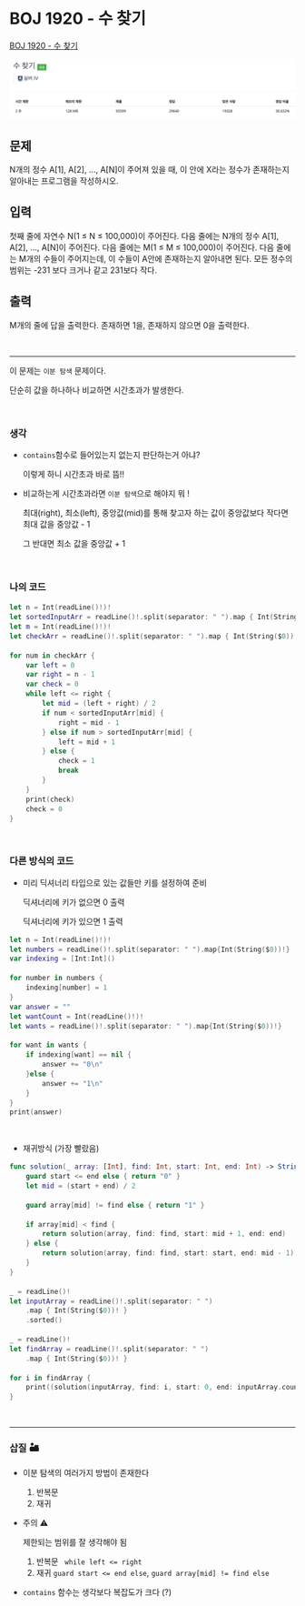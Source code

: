 # BOJ 1920 - 수 찾기

[BOJ 1920 - 수 찾기](https://www.acmicpc.net/problem/1920)

![스크린샷 2021-07-19 오후 11.38.57](https://raw.githubusercontent.com/Fezravien/UploadForMarkdown/forUpload/img/%E1%84%89%E1%85%B3%E1%84%8F%E1%85%B3%E1%84%85%E1%85%B5%E1%86%AB%E1%84%89%E1%85%A3%E1%86%BA%202021-07-19%20%E1%84%8B%E1%85%A9%E1%84%92%E1%85%AE%2011.38.57.png)

## 문제

N개의 정수 A[1], A[2], …, A[N]이 주어져 있을 때, 이 안에 X라는 정수가 존재하는지 알아내는 프로그램을 작성하시오.

## 입력

첫째 줄에 자연수 N(1 ≤ N ≤ 100,000)이 주어진다. 다음 줄에는 N개의 정수 A[1], A[2], …, A[N]이 주어진다. 다음 줄에는 M(1 ≤ M ≤ 100,000)이 주어진다. 다음 줄에는 M개의 수들이 주어지는데, 이 수들이 A안에 존재하는지 알아내면 된다. 모든 정수의 범위는 -231 보다 크거나 같고 231보다 작다.

## 출력

M개의 줄에 답을 출력한다. 존재하면 1을, 존재하지 않으면 0을 출력한다.

<br>

----

이 문제는 `이분 탐색` 문제이다.

단순히 값을 하나하나 비교하면 시간초과가 발생한다.

<br>

### 생각

- `contains`함수로 들어있는지 없는지 판단하는거 아냐?

  이렇게 하니 시간초과 바로 뜸!!

- 비교하는게 시간초과라면 `이분 탐색`으로 해야지 뭐 !

  최대(right), 최소(left), 중앙값(mid)를 통해 찾고자 하는 값이 중앙값보다 작다면 최대 값을 중앙값 - 1 

  그 반대면 최소 값을 중앙값 + 1

<br>

### 나의 코드

```swift
let n = Int(readLine()!)!
let sortedInputArr = readLine()!.split(separator: " ").map { Int(String($0))! }.sorted()
let m = Int(readLine()!)!
let checkArr = readLine()!.split(separator: " ").map { Int(String($0))! }

for num in checkArr {
    var left = 0
    var right = n - 1
    var check = 0
    while left <= right {
        let mid = (left + right) / 2
        if num < sortedInputArr[mid] {
            right = mid - 1
        } else if num > sortedInputArr[mid] {
            left = mid + 1
        } else {
            check = 1
            break
        }
    }
    print(check)
    check = 0
}
```

<br>

### 다른 방식의 코드 

- 미리 딕셔너리 타입으로 있는 값들만 키를 설정하여 준비

  딕셔너리에 키가 없으면 0 출력

  딕셔너리에 키가 있으면 1 출력

```swift
let n = Int(readLine()!)!
let numbers = readLine()!.split(separator: " ").map{Int(String($0))!}
var indexing = [Int:Int]()

for number in numbers {
    indexing[number] = 1
}
var answer = ""
let wantCount = Int(readLine()!)!
let wants = readLine()!.split(separator: " ").map{Int(String($0))!}

for want in wants {
    if indexing[want] == nil {
        answer += "0\n"
    }else {
        answer += "1\n"
    }
}
print(answer)
```

<br>

- 재귀방식 (가장 빨랐음)

```swift
func solution(_ array: [Int], find: Int, start: Int, end: Int) -> String {
    guard start <= end else { return "0" }
    let mid = (start + end) / 2
    
    guard array[mid] != find else { return "1" }
    
    if array[mid] < find {
        return solution(array, find: find, start: mid + 1, end: end)
    } else {
        return solution(array, find: find, start: start, end: mid - 1)
    }
}

_ = readLine()!
let inputArray = readLine()!.split(separator: " ")
    .map { Int(String($0))! }
    .sorted()

_ = readLine()!
let findArray = readLine()!.split(separator: " ")
    .map { Int(String($0))! }

for i in findArray {
    print((solution(inputArray, find: i, start: 0, end: inputArray.count - 1)))
}

```

<br>

---

### 삽질 🏜

- 이분 탐색의 여러가지 방법이 존재한다 

  1. 반복문
  2. 재귀

- 주의 ⚠️

  제한되는 범위를 잘 생각해야 됨

  1. 반복문 ` while left <= right`
  2. 재귀 `guard start <= end else`, `guard array[mid] != find else`

- `contains` 함수는 생각보다 복잡도가 크다 (?)